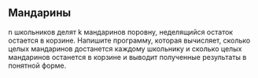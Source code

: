## Мандарины

n школьников делят k мандаринов поровну, неделящийся остаток остается в корзине.
Напишите программу, которая вычисляет, сколько целых мандаринов достанется каждому школьнику
и сколько целых мандаринов останется в корзине и выводит полученные результаты в понятной форме.